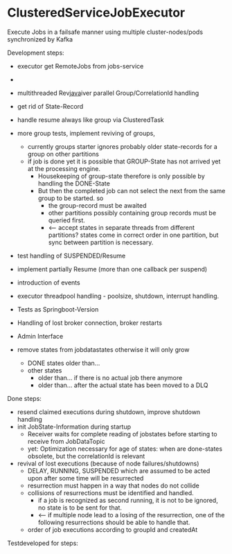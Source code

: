 # ClusteredServiceJobExecutor
Execute Jobs in a failsafe manner using multiple cluster-nodes/pods synchronized by Kafka

Development steps:

* executor get RemoteJobs from jobs-service
* 

* multithreaded Rev[java](clustered-service-job-executor%2Fsrc%2Fmain%2Fjava)iver parallel Group/CorrelationId handling
* get rid of State-Record
* handle resume always like group via ClusteredTask 

* more group tests, implement reviving of groups, 
  * currently groups starter ignores probably older state-records for a group on other partitions
  * if job is done yet it is possible that GROUP-State has not arrived yet at the processing engine. 
    * Housekeeping of group-state therefore is only possible by handling the DONE-State
    * But then the completed job can not select the next from the same group to be started. so 
      * the group-record must be awaited
      * other partitions possibly containing group records must be queried first.
      * <-- accept states in separate threads from different partitions? states come in correct order in one partition, but sync between partition is necessary.
* test handling of SUSPENDED/Resume
* implement partially Resume (more than one callback per suspend)
* introduction of events
* executor threadpool handling - poolsize, shutdown, interrupt handling.
* Tests as Springboot-Version
* Handling of lost broker connection, broker restarts
* Admin Interface
* remove states from jobdatastates otherwise it will only grow
  * DONE states older than...
  * other states 
    * older than... if there is no actual job there anymore
    * older than... after the actual state has been moved to a DLQ


Done steps:
* resend claimed executions during shutdown, improve shutdown handling
* init JobState-Information during startup
  * Receiver waits for complete reading of jobstates before starting to receive from JobDataTopic
  * yet: Optimization necessary for age of states: when are done-states obsolete, but the correlationId is relevant
* revival of lost executions (because of node failures/shutdowns)
  * DELAY, RUNNING, SUSPENDED which are assumed to be acted upon after some time will be resurrected
  * resurrection must happen in a way that nodes do not collide
  * collisions of resurrections must be identified and handled.
    * if a job is recognized as second running, it is not to be ignored, no state is to be sent for that.
    * <-- if multiple node lead to a losing of the resurrection, one of the following resurrections should be able to handle that.
  * order of job executions according to groupId and createdAt

Testdeveloped for steps:
